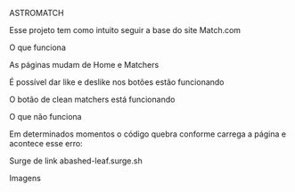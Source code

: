 ASTROMATCH 

Esse projeto tem como intuito seguir a base do site Match.com 

O que funciona 

As páginas mudam de Home e Matchers 

É possível dar like e deslike nos botões estão funcionando 

O botão de clean matchers está funcionando 

O que não funciona 

Em determinados momentos o código quebra conforme carrega a página e acontece esse erro: 


Surge de link 
abashed-leaf.surge.sh
 

Imagens 

 

 

 

 

 

 

 
